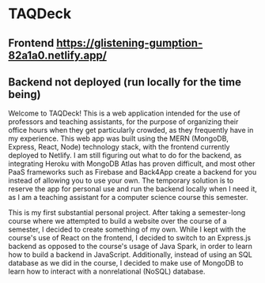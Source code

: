 # TAQDeck
## Frontend https://glistening-gumption-82a1a0.netlify.app/
## Backend not deployed (run locally for the time being)

Welcome to TAQDeck! This is a web application intended for the use of professors and teaching assistants, for the purpose of organizing their office hours when they get particularly crowded, as they frequently have in my experience. This web app was built using the MERN (MongoDB, Express, React, Node) technology stack, with the frontend currently deployed to Netlify. I am still figuring out what to do for the backend, as integrating Heroku with MongoDB Atlas has proven difficult, and most other PaaS frameworks such as Firebase and Back4App create a backend for you instead of allowing you to use your own. The temporary solution is to reserve the app for personal use and run the backend locally when I need it, as I am a teaching assistant for a computer science course this semester.

This is my first substantial personal project. After taking a semester-long course where we attempted to build a website over the course of a semester, I decided to create something of my own. While I kept with the course's use of React on the frontend, I decided to switch to an Express.js backend as opposed to the course's usage of Java Spark, in order to learn how to build a backend in JavaScript. Additionally, instead of using an SQL database as we did in the course, I decided to make use of MongoDB to learn how to interact with a nonrelational (NoSQL) database. 
